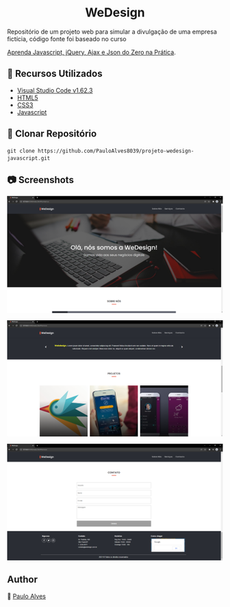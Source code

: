 <h1 align="center">WeDesign</h1>
Repositório de um projeto web para simular a divulgação de uma empresa fictícia, código fonte foi baseado no curso

[Aprenda Javascript, jQuery, Ajax e Json do Zero na Prática](https://www.udemy.com/course/aprenda-javascript-com-facilidade-do-zero/).


## :wrench: Recursos Utilizados

- [Visual Studio Code v1.62.3](https://code.visualstudio.com/)
- [HTML5](https://www.w3schools.com/html/)
- [CSS3](https://www.w3schools.com/css/)
- [Javascript](https://developer.mozilla.org/pt-BR/docs/Web/JavaScript)

## :floppy_disk: Clonar Repositório

`git clone https://github.com/PauloAlves8039/projeto-wedesign-javascript.git`

## :camera: Screenshots

<p align="center"> <img src="https://github.com/PauloAlves8039/projeto-wedesign-javascript/blob/master/img/screenshot1.png" alt="screenshot1" /> </p>
<p align="center"> <img src="https://github.com/PauloAlves8039/projeto-wedesign-javascript/blob/master/img/screenshot2.png" alt="screenshot2" /> </p>
<p align="center"> <img src="https://github.com/PauloAlves8039/projeto-wedesign-javascript/blob/master/img/screenshot3.png" alt="screenshot3" /> </p>

## Author

:boy: [Paulo Alves](https://github.com/PauloAlves8039)
